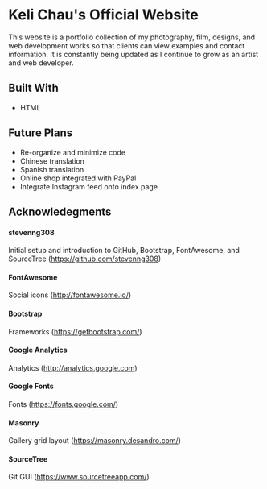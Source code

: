 # Keli Chau's Official Website

This website is a portfolio collection of my photography, film, designs, and web development works so that clients can view examples and contact information. It is constantly being updated as I continue to grow as an artist and web developer.

## Built With 
+ HTML

## Future Plans
* Re-organize and minimize code
* Chinese translation
* Spanish translation
* Online shop integrated with PayPal
* Integrate Instagram feed onto index page

## Acknowledegments

#### stevenng308
Initial setup and introduction to GitHub, Bootstrap, FontAwesome, and SourceTree (https://github.com/stevenng308)

#### FontAwesome
Social icons (http://fontawesome.io/)

#### Bootstrap
Frameworks (https://getbootstrap.com/)

#### Google Analytics
Analytics (http://analytics.google.com)

#### Google Fonts
Fonts (https://fonts.google.com/)

#### Masonry
Gallery grid layout (https://masonry.desandro.com/)

#### SourceTree
Git GUI (https://www.sourcetreeapp.com/)




